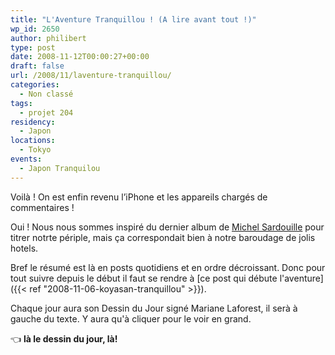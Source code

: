 ```yaml
---
title: "L'Aventure Tranquillou ! (A lire avant tout !)"
wp_id: 2650
author: philibert
type: post
date: 2008-11-12T00:00:27+00:00
draft: false
url: /2008/11/laventure-tranquillou/
categories:
  - Non classé
tags:
  - projet 204
residency:
  - Japon
locations:
  - Tokyo
events:
  - Japon Tranquilou
---
```


Voilà ! On est enfin revenu l&rsquo;iPhone et les appareils chargés de commentaires !

Oui ! Nous nous sommes inspiré du dernier album de <a title="Michel" href="https://jp.youtube.com/watch?v=ax8K4WQ09Nw" target="_blank">Michel Sardouille</a> pour titrer notrte périple, mais ça correspondait bien à notre baroudage de jolis hotels.

Bref le résumé est là en posts quotidiens et en ordre décroissant. Donc pour tout suivre depuis le début il faut se rendre à [ce post qui débute l'aventure]({{< ref "2008-11-06-koyasan-tranquillou" >}}).

Chaque jour aura son Dessin du Jour signé Mariane Laforest, il serà à gauche du texte. Y aura qu'à cliquer pour le voir en grand.

👈 **là le dessin du jour, là!**